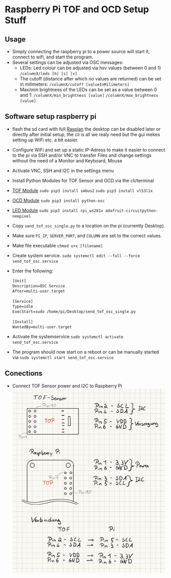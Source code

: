 # Raspberry Pi TOF and OCD Setup Stuff

## Usage
* Simply connecting the raspberry pi to a power source will start it, connect to wifi, and start the program.
* Several settings can be adjusted via OSC messages:
    * LEDs: Led colour can be adjusted via hsv values (between 0 and 1)
    `/columnX/leds [h] [s] [v]`
    * The cutoff (distance after which no values are returned) can be set in milimeters:
    `/columnX/cutoff [valueInMilimeters]`
    * Max/min brightness of the LEDs can be set as a value between 0 and 1:
    `/columnX/min_brightness [value]`
    `/columnX/max_brightness [value]`

## Software setup raspberry pi
* flash the sd card with full [Raspian](https://www.raspberrypi.org/downloads/raspbian/) the desktop can be disabled later or directly after initial setup, the cli is all we realy need but the gui mekes setting up WiFi etc. a bit easier.
* Configure WiFi and set up a static IP-Adress to make it easier to connect to the pi via SSH and/or VNC to transfer Files and change settings without the need of a Monitor and Keyboard, Mouse
* Activate VNC, SSH and I2C in the settings menu
* Install Python Modules for TOF Sensor and OCD via the cli/terminal
* [TOF Module](https://github.com/pimoroni/vl53l1x-python)
``sudo pip3 install smbus2``
``sudo pip3 install vl53l1x``
* [OCD Module](https://github.com/attwad/python-osc)
``sudo pip3 install python-osc``
* [LED Module](https://github.com/adafruit/Adafruit_CircuitPython_NeoPixel)
``sudo pip3 install rpi_ws281x adafruit-circuitpython-neopixel``

* Copy `send_tof_osc_single.py` to a location on the pi (currently Desktop).
* Make sure `PI_IP`, `SERVER_PORT`, and `COLUMN` are set to the correct values. 
* Make file executable 
`chmod u+x [filename]`
* Create system service. 
`sudo systemctl edit --full --force send_tof_osc.service`
* Enter the following:
    ```
    [Unit]
    Description=OSC Service
    After=multi-user.target

    [Service]
    Type=idle
    ExecStart=sudo /home/pi/Desktop/send_tof_osc_single.py

    [Install]
    WantedBy=multi-user.target
    ```
* Activate the systemservice
`sudo systemctl activate send_tof_osc.service`
* The program should now start on a reboot or can be manually started via `sudo systemctl start send_tof_osc.service`


## Conections
* Connect TOF Sensor power and I2C to Raspberry Pi
![alt text](pinout.jpeg)